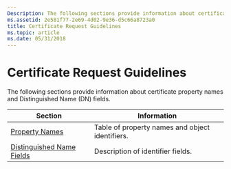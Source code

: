 ```yaml
---
Description: The following sections provide information about certificate property names and Distinguished Name (DN) fields.
ms.assetid: 2e581f77-2e69-4d02-9e36-d5c66a8723a0
title: Certificate Request Guidelines
ms.topic: article
ms.date: 05/31/2018
---
```


# Certificate Request Guidelines

The following sections provide information about certificate property names and Distinguished Name (DN) fields.



| Section                                                    | Information                                     |
|------------------------------------------------------------|-------------------------------------------------|
| [Property Names](property-names.md)                       | Table of property names and object identifiers. |
| [Distinguished Name Fields](distinguished-name-fields.md) | Description of identifier fields.               |



 

 

 



